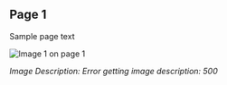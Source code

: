 
## Page 1

Sample page text

![Image 1 on page 1](output_images/page_1_image_1.jpg)

*Image Description: Error getting image description: 500*
